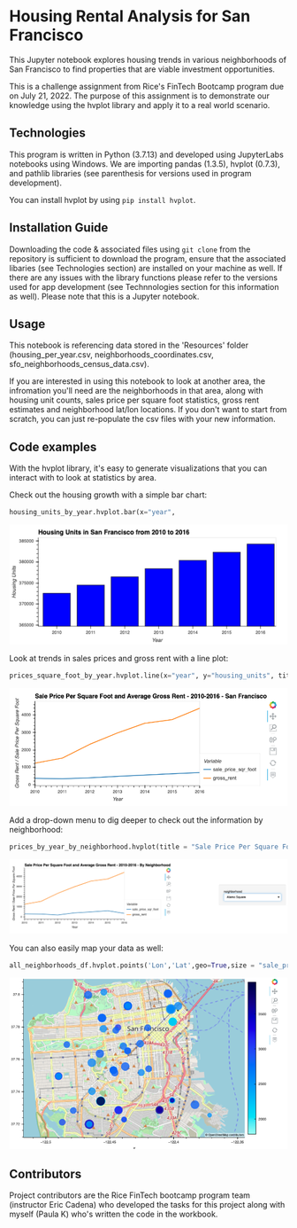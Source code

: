 # Housing Rental Analysis for San Francisco

This Jupyter notebook explores housing trends in various neighborhoods of San Francisco to find properties that are viable investment opportunities.

This is a challenge assignment from Rice's FinTech Bootcamp program due on July 21, 2022. The purpose of this assignment is to demonstrate our knowledge using the hvplot library and apply it to a real world scenario. 

## Technologies

This program is written in Python (3.7.13) and developed using JupyterLabs notebooks using Windows. We are importing pandas (1.3.5), hvplot (0.7.3), and pathlib libraries (see parenthesis for versions used in program development).

You can install hvplot by using `pip install hvplot`.

## Installation Guide

Downloading the code & associated files using `git clone` from the repository is sufficient to download the program, ensure that the associated libaries (see Technologies section) are installed on your machine as well. If there are any issues with the library functions please refer to the versions used for app development (see Technnologies section for this information as well).  Please note that this is a Jupyter notebook. 

## Usage

This notebook is referencing data stored in the 'Resources' folder (housing_per_year.csv, neighborhoods_coordinates.csv, sfo_neighborhoods_census_data.csv). 

If you are interested in using this notebook to look at another area, the infromation you'll need are the neighborhoods in that area, along with housing unit counts, sales price per square foot statistics, gross rent estimates and neighborhood lat/lon locations. If you don't want to start from scratch, you can just re-populate the csv files with your new information. 

## Code examples

With the hvplot library, it's easy to generate visualizations that you can interact with to look at statistics by area. 

Check out the housing growth with a simple bar chart:
```python
housing_units_by_year.hvplot.bar(x="year",                              y="housing_units",  title="Housing Units in San Francisco from 2010 to 2016")
```
![Bar Chart](Images/zoomed-housing-units-by-year.png)

Look at trends in sales prices and gross rent with a line plot:
```python
prices_square_foot_by_year.hvplot.line(x="year", y="housing_units", title="Sale Price Per Square Foot and Average Gross Rent - 2010-2016 - San Francisco")
```
![Plot](Images/avg-sale-px-sq-foot-gross-rent.png)

Add a drop-down menu to dig deeper to check out the information by neighborhood:
```python
prices_by_year_by_neighborhood.hvplot(title = "Sale Price Per Square Foot and Average Gross Rent - 2010-2016 - By neighborhood",groupby = "neighborhood")
```
![Pricing](Images/pricing-info-by-neighborhood.png)

You can also easily map your data as well:
``` python
all_neighborhoods_df.hvplot.points('Lon','Lat',geo=True,size = "sale_price_sqr_foot", color = "gross_rent", frame_width = 700,frame_height = 500, tiles = 'OSM', title = "Neighborhood Map with Housing Price Information")
```
![Map](Images/6-4-geoviews-plot.png)


## Contributors

Project contributors are the Rice FinTech bootcamp program team (instructor Eric Cadena) who developed the tasks for this project along with myself (Paula K) who's written the code in the workbook.
